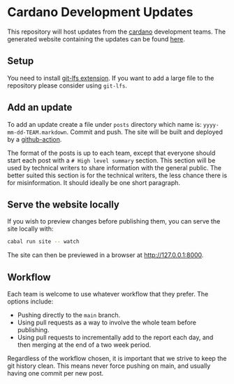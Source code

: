 # Cardano Development Updates

This repository will host updates from the
[cardano](https://github.com/input-output-hk/cardano-node) development teams.
The generated website containing the updates can be found
[here](https://input-output-hk.github.io/cardano-updates/).

## Setup

You need to install [git-lfs extension](https://git-lfs.github.com/). If you
want to add a large file to the repository please consider using `git-lfs`.

## Add an update

To add an update create a file under `posts` directory which name is:
`yyyy-mm-dd-TEAM.markdown`. Commit and push.  The site will be built and
deployed by a [github-action](https://github.com/input-output-hk/cardano-updates/actions).

The format of the posts is up to each team,
except that everyone should start each post with a `# High level summary` section.
This section will be used by technical writers to share information with the general public.
The better suited this section is for the technical writers,
the less chance there is for misinformation. It should ideally be one short paragraph.

## Serve the website locally

If you wish to preview changes before publishing them, you can serve the site
locally with:

```bash
cabal run site -- watch
```

The site can then be previewed in a browser at http://127.0.0.1:8000.

## Workflow

Each team is welcome to use whatever workflow that they prefer.
The options include:

* Pushing directly to the `main` branch.
* Using pull requests as a way to involve the whole team before publishing.
* Using pull requests to incrementally add to the report each day,
  and then merging at the end of a two week period.

Regardless of the workflow chosen, it is important that we strive to keep the git history clean.
This means never force pushing on main, and usually having one commit per new post.
